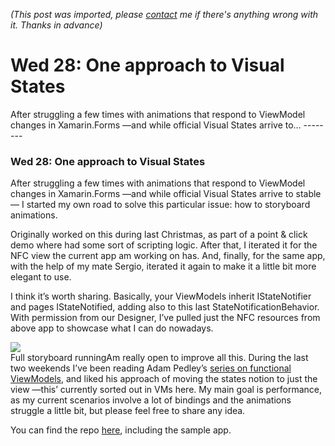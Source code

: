 *(This post was imported, please [contact](#/contact) me if there's anything wrong with it. Thanks in advance)*

# Wed 28: One approach to Visual States

   After struggling a few times with animations that respond to ViewModel changes in Xamarin.Forms —and while official Visual States arrive to…   --------
  
### Wed 28: One approach to Visual States

After struggling a few times with animations that respond to ViewModel changes in Xamarin.Forms —and while official Visual States arrive to stable— I started my own road to solve this particular issue: how to storyboard animations.

Originally worked on this during last Christmas, as part of a point & click demo where had some sort of scripting logic. After that, I iterated it for the NFC view the current app am working on has. And, finally, for the same app, with the help of my mate Sergio, iterated it again to make it a little bit more elegant to use.

I think it’s worth sharing. Basically, your ViewModels inherit IStateNotifier and pages IStateNotified, adding also to this last StateNotificationBehavior. With permission from our Designer, I’ve pulled just the NFC resources from above app to showcase what I can do nowadays.

![](https://cdn-images-1.medium.com/max/800/1*9o5SWTFk_2kBtKPKcGVAhQ.gif)  
Full storyboard runningAm really open to improve all this. During the last two weekends I’ve been reading Adam Pedley’s [series on functional ViewModels](https://xamarinhelp.com/more-functional-viewmodels-in-xamarin-forms-with-c/), and liked his approach of moving the states notion to just the view —this’ currently sorted out in VMs here. My main goal is performance, as my current scenarios involve a lot of bindings and the animations struggle a little bit, but please feel free to share any idea.

You can find the repo [here](https://github.com/MarcosCobena/XamarinFormsVisualStates), including the sample app.